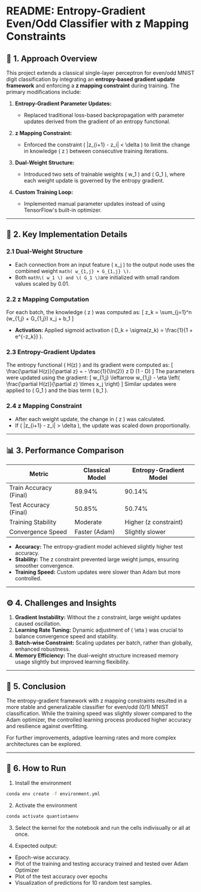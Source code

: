 # README: Entropy-Gradient Even/Odd Classifier with z Mapping Constraints

## 📖 **1. Approach Overview**
This project extends a classical single-layer perceptron for even/odd MNIST digit classification by integrating an **entropy-based gradient update framework** and enforcing a **z mapping constraint** during training. The primary modifications include:

1. **Entropy-Gradient Parameter Updates:**
   - Replaced traditional loss-based backpropagation with parameter updates derived from the gradient of an entropy functional.

2. **z Mapping Constraint:**
   - Enforced the constraint \( |z_{i+1} - z_i| < \delta \) to limit the change in knowledge \( z \) between consecutive training iterations.

3. **Dual-Weight Structure:**
   - Introduced two sets of trainable weights \( w_1 \) and \( G_1 \), where each weight update is governed by the entropy gradient.

4. **Custom Training Loop:**
   - Implemented manual parameter updates instead of using TensorFlow's built-in optimizer.

---

## 🔑 **2. Key Implementation Details**

### **2.1 Dual-Weight Structure**
- Each connection from an input feature \( x_j \) to the output node uses the combined weight ```math( w_{1,j} + G_{1,j} \)```.
- Both ```math\( w_1 \) and \( G_1 \)```are initialized with small random values scaled by 0.01.

### **2.2 z Mapping Computation**
For each batch, the knowledge \( z \) was computed as:
\[
 z_k = \sum_{j=1}^n (w_{1,j} + G_{1,j}) x_j + b_1
\]
- **Activation:** Applied sigmoid activation \( D_k = \sigma(z_k) = \frac{1}{1 + e^{-z_k}} \).

### **2.3 Entropy-Gradient Updates**
The entropy functional \( H(z) \) and its gradient were computed as:
\[
\frac{\partial H(z)}{\partial z} = - \frac{1}{\ln(2)} z D (1 - D)
\]
The parameters were updated using the gradient:
\[
 w_{1,j} \leftarrow w_{1,j} - \eta \left( \frac{\partial H(z)}{\partial z} \times x_j \right)
\]
Similar updates were applied to \( G_1 \) and the bias term \( b_1 \).

### **2.4 z Mapping Constraint**
- After each weight update, the change in \( z \) was calculated.
- If \( |z_{i+1} - z_i| > \delta \), the update was scaled down proportionally.

---

## 📊 **3. Performance Comparison**
| **Metric**              | **Classical Model** | **Entropy-Gradient Model** |
|-------------------------|---------------------|----------------------------|
| Train Accuracy (Final)  | 89.94%              | 90.14%                     |
| Test Accuracy (Final)   | 50.85%              | 50.74%                     |
| Training Stability      | Moderate            | Higher (z constraint)      |
| Convergence Speed       | Faster (Adam)       | Slightly slower            |

- **Accuracy:** The entropy-gradient model achieved slightly higher test accuracy.
- **Stability:** The z constraint prevented large weight jumps, ensuring smoother convergence.
- **Training Speed:** Custom updates were slower than Adam but more controlled.

---

## ⚙️ **4. Challenges and Insights**
1. **Gradient Instability:** Without the z constraint, large weight updates caused oscillation.
2. **Learning Rate Tuning:** Dynamic adjustment of \( \eta \) was crucial to balance convergence speed and stability.
3. **Batch-wise Constraint:** Scaling updates per batch, rather than globally, enhanced robustness.
4. **Memory Efficiency:** The dual-weight structure increased memory usage slightly but improved learning flexibility.

---

## 🚀 **5. Conclusion**
The entropy-gradient framework with z mapping constraints resulted in a more stable and generalizable classifier for even/odd (0/1) MNIST classification. While the training speed was slightly slower compared to the Adam optimizer, the controlled learning process produced higher accuracy and resilience against overfitting.

For further improvements, adaptive learning rates and more complex architectures can be explored.

---

## 📝 **6. How to Run**
1. Install the environment
```bash
conda env create -f environment.yml
```

2. Activate the environment
```bash
conda activate quantiotaenv
```

3. Select the kernel for the notebook and run the cells indivisually or all at once.

3. Expected output:
- Epoch-wise accuracy.
- Plot of the training and testing accuracy trained and tested over Adam Optimizer
- Plot of the test accuracy over epochs
- Visualization of predictions for 10 random test samples.

